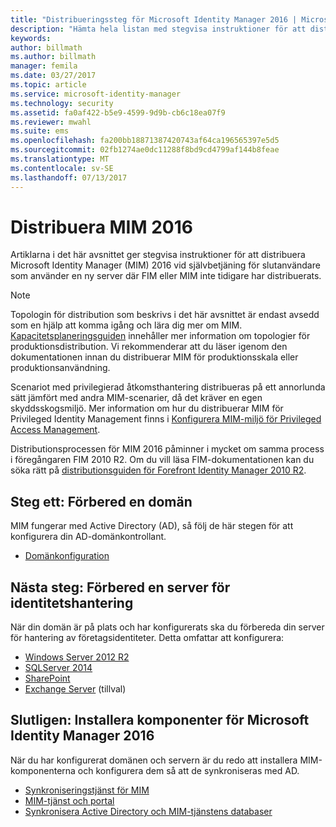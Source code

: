 ```yaml
---
title: "Distribueringssteg för Microsoft Identity Manager 2016 | Microsoft Docs"
description: "Hämta hela listan med stegvisa instruktioner för att distribuera Microsoft Identity Manager 2016, från att förbereda miljön till att konfigurera portalerna."
keywords: 
author: billmath
ms.author: billmath
manager: femila
ms.date: 03/27/2017
ms.topic: article
ms.service: microsoft-identity-manager
ms.technology: security
ms.assetid: fa0af422-b5e9-4599-9d9b-cb6c18ea07f9
ms.reviewer: mwahl
ms.suite: ems
ms.openlocfilehash: fa200bb18871387420743af64ca196565397e5d5
ms.sourcegitcommit: 02fb1274ae0dc11288f8bd9cd4799af144b8feae
ms.translationtype: MT
ms.contentlocale: sv-SE
ms.lasthandoff: 07/13/2017
---
```

# <a name="deploy-mim-2016"></a>Distribuera MIM 2016
Artiklarna i det här avsnittet ger stegvisa instruktioner för att distribuera Microsoft Identity Manager (MIM) 2016 vid självbetjäning för slutanvändare som använder en ny server där FIM eller MIM inte tidigare har distribuerats.

> [!NOTE]
> Topologin för distribution som beskrivs i det här avsnittet är endast avsedd som en hjälp att komma igång och lära dig mer om MIM.  [Kapacitetsplaneringsguiden](capacity-planning-guide.md) innehåller mer information om topologier för produktionsdistribution.  Vi rekommenderar att du läser igenom den dokumentationen innan du distribuerar MIM för produktionsskala eller produktionsanvändning.

Scenariot med privilegierad åtkomsthantering distribueras på ett annorlunda sätt jämfört med andra MIM-scenarier, då det kräver en egen skyddsskogsmiljö.  Mer information om hur du distribuerar MIM för Privileged Identity Management finns i [Konfigurera MIM-miljö för Privileged Access Management](./pam/configuring-mim-environment-for-pam.md).

Distributionsprocessen för MIM 2016 påminner i mycket om samma process i föregångaren FIM 2010 R2. Om du vill läsa FIM-dokumentationen kan du söka rätt på [distributionsguiden för Forefront Identity Manager 2010 R2](https://technet.microsoft.com/library/jj134310).

## <a name="first-prepare-a-domain"></a>Steg ett: Förbered en domän
MIM fungerar med Active Directory (AD), så följ de här stegen för att konfigurera din AD-domänkontrollant.
- [Domänkonfiguration](preparing-domain.md)

## <a name="next-prepare-an-identity-management-server"></a>Nästa steg: Förbered en server för identitetshantering
När din domän är på plats och har konfigurerats ska du förbereda din server för hantering av företagsidentiteter. Detta omfattar att konfigurera:
- [Windows Server 2012 R2](prepare-server-ws2012r2.md)
- [SQLServer 2014](prepare-server-sql2014.md)
- [SharePoint](prepare-server-sharepoint.md)
- [Exchange Server](prepare-server-exchange.md) (tillval)

## <a name="finally-install-microsoft-identity-manager-2016-components"></a>Slutligen: Installera komponenter för Microsoft Identity Manager 2016
När du har konfigurerat domänen och servern är du redo att installera MIM-komponenterna och konfigurera dem så att de synkroniseras med AD.
- [Synkroniseringstjänst för MIM](install-mim-sync.md)
- [MIM-tjänst och portal](install-mim-service-portal.md)
- [Synkronisera Active Directory och MIM-tjänstens databaser](install-mim-sync-ad-service.md)
